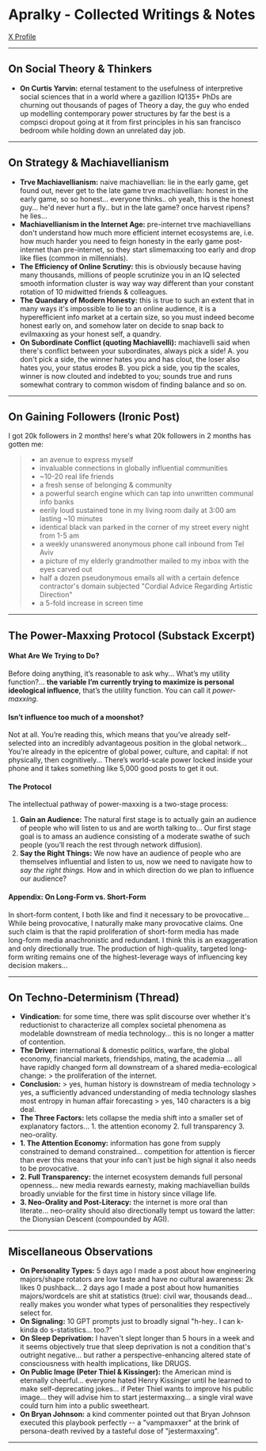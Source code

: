 # Apralky - Collected Writings & Notes

[X Profile](https://x.com/apralky)

---

## On Social Theory & Thinkers

-   **On Curtis Yarvin:** eternal testament to the usefulness of interpretive social sciences that in a world where a gazillion IQ135+ PhDs are churning out thousands of pages of Theory a day, the guy who ended up modelling contemporary power structures by far the best is a compsci dropout going at it from first principles in his san francisco bedroom while holding down an unrelated day job.

---

## On Strategy & Machiavellianism

-   **Trve Machiavellianism:** naive machiavellian: lie in the early game, get found out, never get to the late game trve machiavellian: honest in the early game, so so honest... everyone thinks.. oh yeah, this is the honest guy... he'd never hurt a fly.. but in the late game? once harvest ripens? he lies...
-   **Machiavellianism in the Internet Age:** pre-internet trve machiavellians don't understand how much more efficient internet ecosystems are, i.e. how much harder you need to feign honesty in the early game post-internet than pre-internet, so they start slimemaxxing too early and drop like flies (common in millennials).
-   **The Efficiency of Online Scrutiny:** this is obviously because having many thousands, millions of people scrutinize you in an IQ selected smooth information cluster is way way way different than your constant rotation of 10 midwitted friends & colleagues.
-   **The Quandary of Modern Honesty:** this is true to such an extent that in many ways it's impossible to lie to an online audience, it is a hyperefficient info market at a certain size, so you must indeed become honest early on, and somehow later on decide to snap back to evilmaxxing as your honest self, a quandry.
-   **On Subordinate Conflict (quoting Machiavelli):** machiavelli said when there's conflict between your subordinates, always pick a side! A. you don't pick a side, the winner hates you and has clout, the loser also hates you, your status erodes B. you pick a side, you tip the scales, winner is now clouted and indebted to you; sounds true and runs somewhat contrary to common wisdom of finding balance and so on.

---

## On Gaining Followers (Ironic Post)

I got 20k followers in 2 months! here's what 20k followers in 2 months has gotten me:
> - an avenue to express myself
> - invaluable connections in globally influential communities
> - ~10-20 real life friends
> - a fresh sense of belonging & community
> - a powerful search engine which can tap into unwritten communal info banks
> - eerily loud sustained tone in my living room daily at 3:00 am lasting ~10 minutes
> - identical black van parked in the corner of my street every night from 1-5 am
> - a weekly unanswered anonymous phone call inbound from Tel Aviv
> - a picture of my elderly grandmother mailed to my inbox with the eyes carved out
> - half a dozen pseudonymous emails all with a certain defence contractor's domain subjected "Cordial Advice Regarding Artistic Direction"
> - a 5-fold increase in screen time

---

## The Power-Maxxing Protocol (Substack Excerpt)

#### What Are We Trying to Do?

Before doing anything, it’s reasonable to ask why... What’s my utility function?... **the variable I’m currently trying to maximize is personal ideological influence**, that’s the utility function. You can call it _power-maxxing._

#### Isn’t influence too much of a moonshot?

Not at all. You’re reading this, which means that you’ve already self-selected into an incredibly advantageous position in the global network... You’re already in the epicentre of global power, culture, and capital: if not physically, then cognitively... There’s world-scale power locked inside your phone and it takes something like 5,000 good posts to get it out.

#### The Protocol

The intellectual pathway of power-maxxing is a two-stage process:
1.  **Gain an Audience:** The natural first stage is to actually gain an audience of people who will listen to us and are worth talking to... Our first stage goal is to amass an audience consisting of a moderate swathe of such people (you’ll reach the rest through network diffusion).
2.  **Say the Right Things:** We now have an audience of people who are themselves influential and listen to us, now we need to navigate how to _say the right things._ How and in which direction do we plan to influence our audience?

#### Appendix: On Long-Form vs. Short-Form

In short-form content, I both like and find it necessary to be provocative... While being provocative, I naturally make many provocative claims. One such claim is that the rapid proliferation of short-form media has made long-form media anachronistic and redundant. I think this is an exaggeration and only directionally true. The production of high-quality, targeted long-form writing remains one of the highest-leverage ways of influencing key decision makers...

---

## On Techno-Determinism (Thread)

-   **Vindication:** for some time, there was split discourse over whether it's reductionist to characterize all complex societal phenomena as modelable downstream of media technology... this is no longer a matter of contention.
-   **The Driver:** international & domestic politics, warfare, the global economy, financial markets, friendships, mating, the academia ... all have rapidly changed form all downstream of a shared media-ecological change: > the proliferation of the internet.
-   **Conclusion:** > yes, human history is downstream of media technology > yes, a sufficiently advanced understanding of media technology slashes most entropy in human affair forecasting > yes, 140 characters is a big deal.
-   **The Three Factors:** lets collapse the media shift into a smaller set of explanatory factors... 1. the attention economy 2. full transparency 3. neo-orality.
-   **1. The Attention Economy:** information has gone from supply constrained to demand constrained... competition for attention is fiercer than ever this means that your info can't just be high signal it also needs to be provocative.
-   **2. Full Transparency:** the internet ecosystem demands full personal openness... new media rewards earnesty, making machiavellian builds broadly unviable for the first time in history since village life.
-   **3. Neo-Orality and Post-Literacy:** the internet is more oral than literate... neo-orality should also directionally tempt us toward the latter: the Dionysian Descent (compounded by AGI).

---

## Miscellaneous Observations

-   **On Personality Types:** 5 days ago I made a post about how engineering majors/shape rotators are low taste and have no cultural awareness: 2k likes 0 pushback... 2 days ago I made a post about how humanities majors/wordcels are shit at statistics (true): civil war, thousands dead... really makes you wonder what types of personalities they respectively select for.
-   **On Signaling:** 10 GPT prompts just to broadly signal "h-hey.. I can k-kinda do s-statistics... too.?"
-   **On Sleep Deprivation:** I haven't slept longer than 5 hours in a week and it seems objectively true that sleep deprivation is not a condition that's outright negative... but rather a perspective-enhancing altered state of consciousness with health implications, like DRUGS.
-   **On Public Image (Peter Thiel & Kissinger):** the American mind is eternally cheerful... everyone hated Henry Kissinger until he learned to make self-deprecating jokes... if Peter Thiel wants to improve his public image... they will advise him to start jestermaxxing... a single viral wave could turn him into a public sweetheart.
-   **On Bryan Johnson:** a kind commenter pointed out that Bryan Johnson executed this playbook perfectly -- a "vampmaxxer" at the brink of persona-death revived by a tasteful dose of "jestermaxxing".

---
